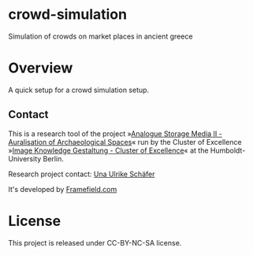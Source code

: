 # crowd-simulation
Simulation of crowds on market places in ancient greece

# Overview
A quick setup for a crowd simulation setup.

## Contact

This is a research tool of the project »[Analogue Storage Media II - Auralisation of Archaeological Spaces](https://www.interdisciplinary-laboratory.hu-berlin.de/de/content/analogspeicher-ii-auralisierung-archaologischer-raume/)« run by the Cluster of Excellence »[Image Knowledge Gestaltung - Cluster of Excellence](https://www.interdisciplinary-laboratory.hu-berlin.de/en/bwg/)« at the Humboldt-University Berlin. 

Research project contact: [Una Ulrike Schäfer](una.ulrike.schaefer@hu-berlin.de )

It's developed by [Framefield.com](http://www.framefield.com)

# License

This project is released under CC-BY-NC-SA license.
